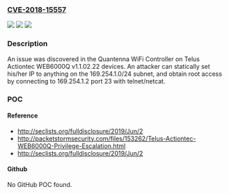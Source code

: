 ### [CVE-2018-15557](https://cve.mitre.org/cgi-bin/cvename.cgi?name=CVE-2018-15557)
![](https://img.shields.io/static/v1?label=Product&message=n%2Fa&color=blue)
![](https://img.shields.io/static/v1?label=Version&message=n%2Fa&color=blue)
![](https://img.shields.io/static/v1?label=Vulnerability&message=n%2Fa&color=brighgreen)

### Description

An issue was discovered in the Quantenna WiFi Controller on Telus Actiontec WEB6000Q v1.1.02.22 devices. An attacker can statically set his/her IP to anything on the 169.254.1.0/24 subnet, and obtain root access by connecting to 169.254.1.2 port 23 with telnet/netcat.

### POC

#### Reference
- http://seclists.org/fulldisclosure/2019/Jun/2
- http://packetstormsecurity.com/files/153262/Telus-Actiontec-WEB6000Q-Privilege-Escalation.html
- http://seclists.org/fulldisclosure/2019/Jun/2

#### Github
No GitHub POC found.

